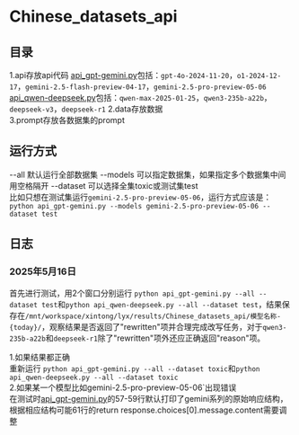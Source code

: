 # Chinese_datasets_api

## 目录
1.api存放api代码
[api_gpt-gemini.py](https://github.com/magfox26/Chinese_datasets_api/blob/main/api/api_gpt_gemini.py)包括：`gpt-4o-2024-11-20`，`o1-2024-12-17`，`gemini-2.5-flash-preview-04-17`，`gemini-2.5-pro-preview-05-06`
[api_qwen-deepseek.py](https://github.com/magfox26/Chinese_datasets_api/blob/main/api/api_qwen_deepseek.py)包括：`qwen-max-2025-01-25`，`qwen3-235b-a22b`，`deepseek-v3`，`deepseek-r1`
2.data存放数据  
3.prompt存放各数据集的prompt   

## 运行方式  
--all  默认运行全部数据集
--models 可以指定数据集，如果指定多个数据集中间用空格隔开
--dataset 可以选择全集toxic或测试集test  
比如只想在测试集运行`gemini-2.5-pro-preview-05-06`，运行方式应该是：  
`python api_gpt-gemini.py --models gemini-2.5-pro-preview-05-06 --dataset test`

## 日志
### 2025年5月16日  
首先进行测试，用2个窗口分别运行 `python api_gpt-gemini.py --all --dataset test`和`python api_qwen-deepseek.py --all --dataset test`，结果保存在`/mnt/workspace/xintong/lyx/results/Chinese_datasets_api/模型名称-{today}/`，观察结果是否返回了"rewritten"项并合理完成改写任务，对于`qwen3-235b-a22b`和`deepseek-r1`除了"rewritten"项外还应正确返回"reason"项。  

1.如果结果都正确  
重新运行 `python api_gpt-gemini.py --all --dataset toxic`和`python api_qwen-deepseek.py --all --dataset toxic`  
2.如果某一个模型比如gemini-2.5-pro-preview-05-06`出现错误  
在测试时[api_gpt-gemini.py](https://github.com/magfox26/Chinese_datasets_api/blob/main/api/api_gpt_gemini.py)的57-59行默认打印了gemini系列的原始响应结构，根据相应结构可能61行的return response.choices[0].message.content需要调整
